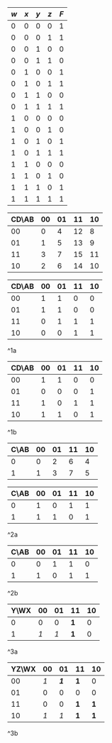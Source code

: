 
| $w$ | $x$ | $y$ | $z$ | $F$ |
| --- | --- | --- | --- | --- |
| 0   | 0   | 0   | 0   | 1   |
| 0   | 0   | 0   | 1   | 1   |
| 0   | 0   | 1   | 0   | 0   |
| 0   | 0   | 1   | 1   | 0   |
| 0   | 1   | 0   | 0   | 1   |
| 0   | 1   | 0   | 1   | 1   |
| 0   | 1   | 1   | 0   | 0   |
| 0   | 1   | 1   | 1   | 1   |
| 1   | 0   | 0   | 0   | 0   |
| 1   | 0   | 0   | 1   | 0   |
| 1   | 0   | 1   | 0   | 1   |
| 1   | 0   | 1   | 1   | 1   |
| 1   | 1   | 0   | 0   | 0   |
| 1   | 1   | 0   | 1   | 0   |
| 1   | 1   | 1   | 0   | 1   |
| 1   | 1   | 1   | 1   | 1   | 

| CD\\AB | 00  | 01  | 11  | 10  |
| ------ | --- | --- | --- | --- |
| 00     | 0   | 4   | 12  | 8   |
| 01     | 1   | 5   | 13  | 9   |
| 11     | 3   | 7   | 15  | 11  |
| 10     | 2   | 6   | 14  | 10  |

| CD\\AB | 00  | 01  | 11  | 10  |
| ------ | --- | --- | --- | --- |
| 00     | 1    | 1    | 0    | 0    |
| 01     | 1    | 1    | 0    | 0    |
| 11     | 0    | 1    | 1    | 1    |
| 10     | 0    | 0    | 1    | 1    |
^1a

| CD\\AB | 00  | 01  | 11  | 10  |
| ------ | --- | --- | --- | --- |
| 00     | 1    | 1    | 0    | 0    |
| 01     | 0    | 0    | 0    | 1    |
| 11     | 1    | 0    | 1    | 1    |
| 10     | 1    | 1    | 0    | 1    |
^1b

| C\\AB | 00 | 01 | 11 | 10 |
| ---- | ---- | ---- | ---- | ---- |
| 0 | 0 | 2 | 6 | 4 |
| 1 | 1 | 3 | 7 | 5 |

| C\\AB | 00 | 01 | 11 | 10 |
| ---- | ---- | ---- | ---- | ---- |
| 0 | 1 | 0 | 1 | 1 |
| 1 | 1 | 1 | 0 | 1 |
^2a

| C\\AB | 00 | 01 | 11 | 10 |
| ---- | ---- | ---- | ---- | ---- |
| 0 | 0 | 1 | 1 | 0 |
| 1 | 1 | 0 | 1 | 1 |
^2b

| Y\\WX | 00 | 01 | 11 | 10 |
| ---- | ---- | ---- | ---- | ---- |
| 0 | 0 | 0 | **1** | 0 |
| 1 | *1* | *1* | **1** | 0 |
^3a

| YZ\\WX | 00  | 01  | 11  | 10  |
| ------ | --- | --- | --- | --- |
| 00     | *1*    | ***1***    | **1**    | 0    |
| 01     | 0    | 0    | 0    | 0    |
| 11     | 0    | 0    | **1**    | **1**    |
| 10     | *1*    | *1*    | **1**    | **1**    |
^3b
